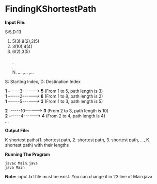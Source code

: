 # FindingKShortestPath


<b>Input File:</b> 

S:5,D:13 </br>
1. 5(3),8(2),3(5) </br>
2. 3(10),4(4) </br>
3. 6(2),3(5) </br>
. </br>
. </br>
. </br>
N. ... ,... ,... </br>

S: Starting Index, D: Destination Index </br>

<b>1</b> ------3------> <b>5</b> (From 1 to 5, path length is 3) </br>
<b>1</b> ------2------> <b>8</b> (From 1 to 8, path length is 2) </br>
<b>1</b> ------5------> <b>3</b> (From 1 to 3, path length is 5) </br>

<b>2</b> ------10------> <b>3</b> (From 2 to 3, path length is 10) </br>
<b>2</b> ------4------> <b>4</b> (From 2 to 4, path length is 4) </br>
...

<b>Output File:</b> 

K shortest paths(1. shortest path, 2. shortest path, 3. shortest path, ..., K. shortest path) with their lengths

<b>Running The Program</b>

```
javac Main.java
java Main
```

<b>Note:</b> input.txt file must be exist. You can change it in 23.line of Main.java
